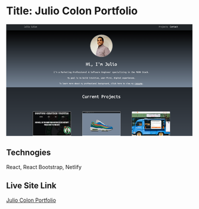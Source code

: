 # Title: Julio Colon Portfolio

![Julio Colon Portfolio](https://github.com/juliocolon/Julio-Colon-Portfolio/blob/main/public/Site.png)

## Technogies 
React, React Bootstrap, Netlify

## Live Site Link 
[Julio Colon Portfolio](https://juliocolon.netlify.app/)






